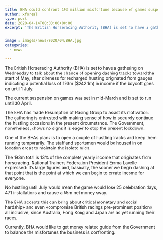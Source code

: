 ```yaml
---
title: BHA could confront 193 million misfortune because of games suspension
author: xforeal 
type: post
date: 2020-04-14T00:00:00+00:00
excerpt: 'The British Horseracing Authority (BHA) is set to have a gathering on Wednesday to talk about the chance of opening dashing tracks toward the start of May, after criticalness for restored hustling originated from gauges indicating a potential loss of 193m ($242 '


image : images/news/2020/04/BHA.jpg
categories:
  - news

---
```

The British Horseracing Authority (BHA) is set to have a gathering on Wednesday to talk about the chance of opening dashing tracks toward the start of May, after direness for recharged hustling originated from gauges indicating a potential loss of 193m ($242.1m) in income if the boycott goes on until 1 July. 

The current suspension on games was set in mid-March and is set to run until 30 April. 

The BHA has made Resumption of Racing Group to assist its motivation. The gathering is entrusted with making sense of how to securely continue the hustling occasions in the present circumstance. The Government, nonetheless, shows no signs it is eager to stop the present lockdown. 

One of the BHAs plans is to open a couple of hustling tracks and keep them running temporarily. The staff and sportsmen would be housed in on location areas to maintain the isolate rules. 

The 193m total is 13&percnt; of the complete yearly income that originates from horseracing. National Trainers Federation President Emma Lavelle expressed: It&#8217;s large figures and, basically, the sooner we begin dashing at that point that is the point at which we can begin to create income for everyone. 

No hustling until July would mean the game would lose 25 celebration days, 471 installations and cause a 55m net money sway. 

The BHA accepts this can bring about critical monetary and social hardship&#187; and even &#171;compromise British racings pre-prominent position&#187; all inclusive, since Australia, Hong Kong and Japan are as yet running their races. 

Currently, BHA would like to get money related guide from the Government to balance the misfortunes the business is confronting.